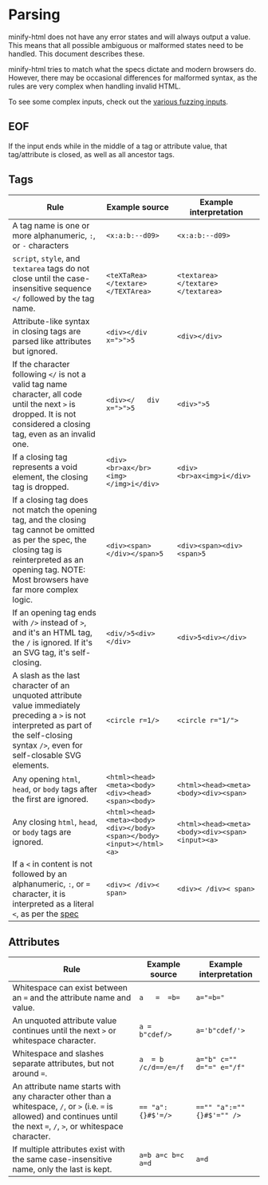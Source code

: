 # Parsing

minify-html does not have any error states and will always output a value. This means that all possible ambiguous or malformed states need to be handled. This document describes these.

minify-html tries to match what the specs dictate and modern browsers do. However, there may be occasional differences for malformed syntax, as the rules are very complex when handling invalid HTML.

To see some complex inputs, check out the [various fuzzing inputs](../fuzz/in).

## EOF

If the input ends while in the middle of a tag or attribute value, that tag/attribute is closed, as well as all ancestor tags.

## Tags

|Rule|Example source|Example interpretation|
|---|---|---|
|A tag name is one or more alphanumeric, `:`, or `-` characters|`<x:a:b:--d09>`|`<x:a:b:--d09>`|
|`script`, `style`, and `textarea` tags do not close until the case-insensitive sequence `</` followed by the tag name.|`<teXTaRea></textare></TEXTArea>`|`<textarea></textare></textarea>`|
|Attribute-like syntax in closing tags are parsed like attributes but ignored.|`<div></div x=">">5`|`<div></div>`|
|If the character following `</` is not a valid tag name character, all code until the next `>` is dropped. It is not considered a closing tag, even as an invalid one.|`<div></   div x=">">5`|`<div>">5`|
|If a closing tag represents a void element, the closing tag is dropped.|`<div><br>ax</br><img></img>i</div>`|`<div><br>ax<img>i</div>`|
|If a closing tag does not match the opening tag, and the closing tag cannot be omitted as per the spec, the closing tag is reinterpreted as an opening tag. NOTE: Most browsers have far more complex logic.|`<div><span></div></span>5`|`<div><span><div><span>5`|
|If an opening tag ends with `/>` instead of `>`, and it's an HTML tag, the `/` is ignored. If it's an SVG tag, it's self-closing.|`<div/>5<div></div>`|`<div>5<div></div>`|
|A slash as the last character of an unquoted attribute value immediately preceding a `>` is not interpreted as part of the self-closing syntax `/>`, even for self-closable SVG elements.|`<circle r=1/>`|`<circle r="1/">`|
|Any opening `html`, `head`, or `body` tags after the first are ignored.|`<html><head><meta><body><div><head><span><body>`|`<html><head><meta><body><div><span>`|
|Any closing `html`, `head`, or `body` tags are ignored.|`<html><head><meta><body><div></body><span></body><input></html><a>`|`<html><head><meta><body><div><span><input><a>`|
|If a `<` in content is not followed by an alphanumeric, `:`, or `=` character, it is interpreted as a literal `<`, as per the [spec](https://html.spec.whatwg.org/multipage/syntax.html#syntax-tag-name)|`<div>< /div>< span>`|`<div>< /div>< span>`|

## Attributes

|Rule|Example source|Example interpretation|
|---|---|---|
|Whitespace can exist between an `=` and the attribute name and value.|`a   =  =b=`|`a="=b="`|
|An unquoted attribute value continues until the next `>` or whitespace character.|`a = b"cdef/>`|`a='b"cdef/'>`|
|Whitespace and slashes separate attributes, but not around `=`.|`a  = b /c/d==/e=/f`|`a="b" c="" d="=" e="/f"`|
|An attribute name starts with any character other than a whitespace, `/`, or `>` (i.e. `=` is allowed) and continues until the next `=`, `/`, `>`, or whitespace character.|`== "a":  {}#$'=/>`|`=="" "a":="" {}#$'="" />`|
|If multiple attributes exist with the same case-insensitive name, only the last is kept.|`a=b a=c b=c a=d`|`a=d`|
